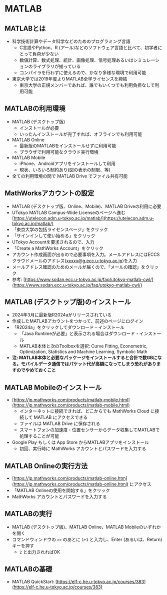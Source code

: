 # MATLAB

## MATLABとは

* 科学技術計算やデータ科学などのためのプログラミング言語
    * C言語やPython、R (アール)などのソフトウェア言語と比べて、初学者にとって負荷が少ない
    * 数値計算、数式処理、統計、画像処理、信号処理あるいはシミュレーションのライブラリが揃っている
    * コンパイラを行わずに使えるので、かなり多様な環境で利用可能
* 東京大学では2019年度よりMATLAB全学ライセンスを締結
    * 東京大学の正規メンバーであれば、誰でもいくつでも利用負担なしで利用可能

 ## MATLABの利用環境
 
* MATLAB (デスクトップ版)
    * インストールが必要
    * いったんインストールが完了すれば、オフラインでも利用可能
* MATLAB Online
    * 最新版のMATLABをインストールせずに利用可能
    * ブラウザで利用可能なクラウド実行環境
* MATLAB Mobile
    * iPhone、Androidアプリをインストールして利用
    * 現状、いろいろ制約あり(図の表示の制限、等)
* 全ての利用環境の間で MATLAB Drive でファイル共有可能

## MathWorksアカウントの設定

* MATLAB (デスクトップ版、Online、Mobile)、MATLAB Driveの利用に必要
* UTokyo MATLAB Campus-Wide Licenseのページへ進む
[https://utelecon.adm.u-tokyo.ac.jp/matlab/](https://utelecon.adm.u-tokyo.ac.jp/matlab/)
* 「東京大学の包括ライセンスページ」をクリック
* 「サインインして使い始める」をクリック
* UTokyo Accountを要求されるので、入力
* 「Create a MathWorks Account」をクリック
* アカウント作成画面が出るので必要事項を入力。メールアドレスにはECCSクラウドメールのアドレス(xxxxx@g.ecc.u-tokyo.ac.jp)を入力
* メールアドレス確認のためのメールが届くので、「メールの確認」をクリック
* 参考: [https://www.sodan.ecc.u-tokyo.ac.jp/faq/utokyo-matlab-cwl/](https://www.sodan.ecc.u-tokyo.ac.jp/faq/utokyo-matlab-cwl/)

## MATLAB (デスクトップ版)のインストール

* 2024年3月に最新版R2024aがリリースされている
* 作成したMATLABアカウントをつかって、前述のページにログイン
* 「R2024a」をクリックしてダウンロード・インストール
    * 「Java Runtimeが必要」と表示される場合はダウンロード・インストール
    * MATLAB本体と次のToolboxを選択: Curve Fitting, Econometric, Optimization, Statistics and Machine Learning, Symbolic Math
* **注: MATLAB本体と必要なパッケージをインストールすると合計で数GBになる。モバイルデータ通信ではパケット代が高額になってしまう恐れがありますのでやめておくこと**

## MATLAB Mobileのインストール

* [https://jp.mathworks.com/products/matlab-mobile.html](https://jp.mathworks.com/products/matlab-mobile.html)
    * インターネットに接続できれば、どこからでも MathWorks Cloud に接続して MATLAB にアクセスできる
    * ファイルは MATLAB Drive に保存される
    * スマートフォンの加速度・位置センサーからデータ収集してMATLABで処理することが可能
* Google Play もしくは App Store からMATLABアプリをインストール
    * 初回、実行時に MathWorks アカウントとパスワードを入力する

## MATLAB Onlineの実行方法

* [https://jp.mathworks.com/products/matlab-online.htm](https://jp.mathworks.com/products/matlab-online.html) にアクセス
* 「MATLAB Onlineの使用を開始する」をクリック
* MathWorks アカウントとパスワードを入力する

## MATLABの実行

* MATLAB (デスクトップ版)、MATLAB Online、MATLAB Mobileのいずれかを開く
* コマンドウィンドウの ```>>``` のあとに ```1+1``` と入力し、Enter (あるいは、Return)キーを押す 
    * ```2``` と出力されればOK

## MATLABの基礎

* MATLAB QuickStart: [https://elf-c.he.u-tokyo.ac.jp/courses/383](https://elf-c.he.u-tokyo.ac.jp/courses/383)
